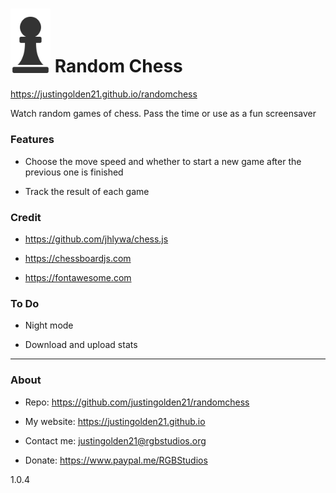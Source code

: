 # <img src="pieces/bP.svg" width="64px"> Random Chess

https://justingolden21.github.io/randomchess

Watch random games of chess. Pass the time or use as a fun screensaver

### Features

- Choose the move speed and whether to start a new game after the previous one is finished

- Track the result of each game

### Credit

- https://github.com/jhlywa/chess.js

- https://chessboardjs.com

- https://fontawesome.com

### To Do

- Night mode

- Download and upload stats

<hr>

### About

- Repo: https://github.com/justingolden21/randomchess

- My website: https://justingolden21.github.io

- Contact me: justingolden21@rgbstudios.org

- Donate: https://www.paypal.me/RGBStudios

1.0.4
